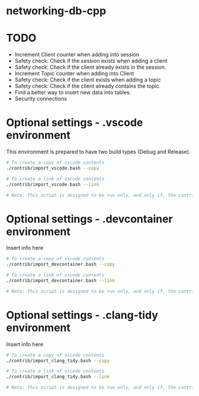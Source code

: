 # networking-db-cpp

# TODO
- Increment Client counter when adding into session
- Safety check: Check if the session exists when adding a client
- Safety check: Check if the client already exists in the session.
- Increment Topic counter when adding into Client
- Safety check: Check if the client exists when adding a topic
- Safety check: Check if the client already contains the topic.
- Find a better way to insert new data into tables.
- Security connections


# Optional settings - .vscode environment

This environment is prepared to have two build types (Debug and Release).

``` bash
# To create a copy of vscode contents
./contrib/import_vscode.bash --copy

# To create a link of vscode contents
./contrib/import_vscode.bash --link

# Note: This script is designed to be run only, and only if, the contrib directory is located in the project root.
```

# Optional settings - .devcontainer environment

Insert info here

``` bash
# To create a copy of vscode contents
./contrib/import_devcontainer.bash --copy

# To create a link of vscode contents
./contrib/import_devcontainer.bash --link

# Note: This script is designed to be run only, and only if, the contrib directory is located in the project root.
```

# Optional settings - .clang-tidy environment

Insert info here

``` bash
# To create a copy of vscode contents
./contrib/import_clang_tidy.bash --copy

# To create a link of vscode contents
./contrib/import_clang_tidy.bash --link

# Note: This script is designed to be run only, and only if, the contrib directory is located in the project root.
```
